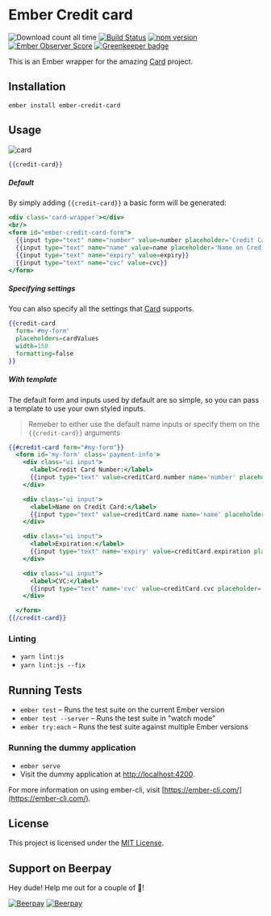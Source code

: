 # Ember Credit card

![Download count all time](https://img.shields.io/npm/dt/ember-credit-card.svg) [![Build Status](https://travis-ci.org/esbanarango/ember-credit-card.svg)](https://travis-ci.org/esbanarango/ember-credit-card) [![npm version](https://badge.fury.io/js/ember-credit-card.svg)](http://badge.fury.io/js/ember-credit-card) [![Ember Observer Score](http://emberobserver.com/badges/ember-credit-card.svg)](http://emberobserver.com/addons/ember-credit-card) [![Greenkeeper badge](https://badges.greenkeeper.io/esbanarango/ember-credit-card.svg)](https://greenkeeper.io/)

This is an Ember wrapper for the amazing [Card](https://github.com/jessepollak/card) project.

## Installation
`ember install ember-credit-card`

## Usage

![card](http://i.imgur.com/qG3TenO.gif)

````handlebars
{{credit-card}}
````

##### Default
By simply adding `{{credit-card}}` a basic form will be generated:

````handlebars
<div class='card-wrapper'></div>
<br/>
<form id="ember-credit-card-form">
  {{input type="text" name="number" value=number placeholder='Credit Card Number'}}
  {{input type="text" name="name" value=name placeholder='Name on Credit Card'}}
  {{input type="text" name="expiry" value=expiry}}
  {{input type="text" name="cvc" value=cvc}}
</form>
````

##### Specifying settings
You can also specify all the settings that [Card](https://github.com/jessepollak/card/blob/master/src/coffee/card.coffee#L63) supports.

````handlebars
{{credit-card
  form='#my-form'
  placeholders=cardValues
  width=150
  formatting=false
}}
````

##### With template
The default form and inputs used by default are so simple, so you can pass a template to use your own styled inputs.
> Remeber to either use the default name inputs or specify them on the `{{credit-card}}` arguments

````handlebars
{{#credit-card form="#my-form"}}
  <form id='my-form' class='payment-info'>
    <div class="ui input">
      <label>Credit Card Number:</label>
      {{input type="text" value=creditCard.number name='number' placeholder='Credit Card Number'}}
    </div>

    <div class="ui input">
      <label>Name on Credit Card:</label>
      {{input type="text" value=creditCard.name name='name' placeholder='Name on Credit Card'}}
    </div>

    <div class="ui input">
      <label>Expiration:</label>
      {{input type="text" name='expiry' value=creditCard.expiration placeholder='MM/YY'}}
    </div>

    <div class="ui input">
      <label>CVC:</label>
      {{input type="text" name='cvc' value=creditCard.cvc placeholder='CVC'}}
    </div>

  </form>
{{/credit-card}}

````

### Linting

* `yarn lint:js`
* `yarn lint:js --fix`


## Running Tests

* `ember test` – Runs the test suite on the current Ember version
* `ember test --server` – Runs the test suite in "watch mode"
* `ember try:each` – Runs the test suite against multiple Ember versions

### Running the dummy application

* `ember serve`
* Visit the dummy application at [http://localhost:4200](http://localhost:4200).

For more information on using ember-cli, visit [https://ember-cli.com/](https://ember-cli.com/).

License
------------------------------------------------------------------------------

This project is licensed under the [MIT License](LICENSE.md).

## Support on Beerpay
Hey dude! Help me out for a couple of :beers:!

[![Beerpay](https://beerpay.io/esbanarango/ember-credit-card/badge.svg?style=beer-square)](https://beerpay.io/esbanarango/ember-credit-card)  [![Beerpay](https://beerpay.io/esbanarango/ember-credit-card/make-wish.svg?style=flat-square)](https://beerpay.io/esbanarango/ember-credit-card?focus=wish)
